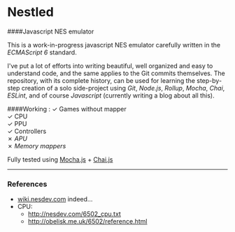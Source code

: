 # Nestled

####Javascript NES emulator

This is a work-in-progress javascript NES emulator carefully written in the *ECMAScript 6* standard.

I've put a lot of efforts into writing beautiful, well organized and easy to understand code, and the same applies to the Git commits themselves. The repository, with its complete history, can be used for learning the step-by-step creation of a solo side-project using *Git*, *Node.js*, *Rollup*, *Mocha*, *Chai*, *ESLint*, and of course *Javascript* (currently writing a blog about all this).

####Working :
  ✓ Games without mapper  
  ✓ CPU  
  ✓ PPU  
  ✓ Controllers  
  ✗ *APU*  
  ✗ *Memory mappers*  

Fully tested using [Mocha.js](http://mochajs.org/) + [Chai.js](http://chaijs.com/)

---
### References

  * [wiki.nesdev.com](http://wiki.nesdev.com/)  indeed...
  * CPU:
    * http://nesdev.com/6502_cpu.txt
    * http://obelisk.me.uk/6502/reference.html
